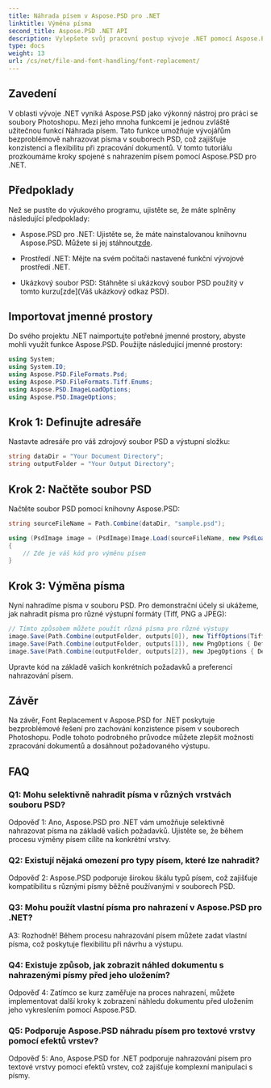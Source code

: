 ```yaml
---
title: Náhrada písem v Aspose.PSD pro .NET
linktitle: Výměna písma
second_title: Aspose.PSD .NET API
description: Vylepšete svůj pracovní postup vývoje .NET pomocí Aspose.PSD. Naučte se, jak plynule nahradit písma v souborech PSD pomocí našeho podrobného průvodce. Dosáhněte konzistence a flexibility při zpracování dokumentů bez námahy.
type: docs
weight: 13
url: /cs/net/file-and-font-handling/font-replacement/
---
```

## Zavedení

V oblasti vývoje .NET vyniká Aspose.PSD jako výkonný nástroj pro práci se soubory Photoshopu. Mezi jeho mnoha funkcemi je jednou zvláště užitečnou funkcí Náhrada písem. Tato funkce umožňuje vývojářům bezproblémově nahrazovat písma v souborech PSD, což zajišťuje konzistenci a flexibilitu při zpracování dokumentů. V tomto tutoriálu prozkoumáme kroky spojené s nahrazením písem pomocí Aspose.PSD pro .NET.

## Předpoklady

Než se pustíte do výukového programu, ujistěte se, že máte splněny následující předpoklady:

- Aspose.PSD pro .NET: Ujistěte se, že máte nainstalovanou knihovnu Aspose.PSD. Můžete si jej stáhnout[zde](https://releases.aspose.com/psd/net/).

- Prostředí .NET: Mějte na svém počítači nastavené funkční vývojové prostředí .NET.

-  Ukázkový soubor PSD: Stáhněte si ukázkový soubor PSD použitý v tomto kurzu[zde](Váš ukázkový odkaz PSD).

## Importovat jmenné prostory

Do svého projektu .NET naimportujte potřebné jmenné prostory, abyste mohli využít funkce Aspose.PSD. Použijte následující jmenné prostory:

```csharp
using System;
using System.IO;
using Aspose.PSD.FileFormats.Psd;
using Aspose.PSD.FileFormats.Tiff.Enums;
using Aspose.PSD.ImageLoadOptions;
using Aspose.PSD.ImageOptions;
```

## Krok 1: Definujte adresáře

Nastavte adresáře pro váš zdrojový soubor PSD a výstupní složku:

```csharp
string dataDir = "Your Document Directory";
string outputFolder = "Your Output Directory";
```

## Krok 2: Načtěte soubor PSD

Načtěte soubor PSD pomocí knihovny Aspose.PSD:

```csharp
string sourceFileName = Path.Combine(dataDir, "sample.psd");

using (PsdImage image = (PsdImage)Image.Load(sourceFileName, new PsdLoadOptions()))
{
    // Zde je váš kód pro výměnu písem
}
```

## Krok 3: Výměna písma

Nyní nahradíme písma v souboru PSD. Pro demonstrační účely si ukážeme, jak nahradit písma pro různé výstupní formáty (Tiff, PNG a JPEG):

```csharp
// Tímto způsobem můžete použít různá písma pro různé výstupy
image.Save(Path.Combine(outputFolder, outputs[0]), new TiffOptions(TiffExpectedFormat.TiffJpegRgb) { DefaultReplacementFont = "Arial" });
image.Save(Path.Combine(outputFolder, outputs[1]), new PngOptions { DefaultReplacementFont = "Verdana" });
image.Save(Path.Combine(outputFolder, outputs[2]), new JpegOptions { DefaultReplacementFont = "Times New Roman" });
```

Upravte kód na základě vašich konkrétních požadavků a preferencí nahrazování písem.

## Závěr

Na závěr, Font Replacement v Aspose.PSD for .NET poskytuje bezproblémové řešení pro zachování konzistence písem v souborech Photoshopu. Podle tohoto podrobného průvodce můžete zlepšit možnosti zpracování dokumentů a dosáhnout požadovaného výstupu.

## FAQ

### Q1: Mohu selektivně nahradit písma v různých vrstvách souboru PSD?

Odpověď 1: Ano, Aspose.PSD pro .NET vám umožňuje selektivně nahrazovat písma na základě vašich požadavků. Ujistěte se, že během procesu výměny písem cílíte na konkrétní vrstvy.

### Q2: Existují nějaká omezení pro typy písem, které lze nahradit?

Odpověď 2: Aspose.PSD podporuje širokou škálu typů písem, což zajišťuje kompatibilitu s různými písmy běžně používanými v souborech PSD.

### Q3: Mohu použít vlastní písma pro nahrazení v Aspose.PSD pro .NET?

A3: Rozhodně! Během procesu nahrazování písem můžete zadat vlastní písma, což poskytuje flexibilitu při návrhu a výstupu.

### Q4: Existuje způsob, jak zobrazit náhled dokumentu s nahrazenými písmy před jeho uložením?

Odpověď 4: Zatímco se kurz zaměřuje na proces nahrazení, můžete implementovat další kroky k zobrazení náhledu dokumentu před uložením jeho vykreslením pomocí Aspose.PSD.

### Q5: Podporuje Aspose.PSD náhradu písem pro textové vrstvy pomocí efektů vrstev?

Odpověď 5: Ano, Aspose.PSD for .NET podporuje nahrazování písem pro textové vrstvy pomocí efektů vrstev, což zajišťuje komplexní manipulaci s písmy.